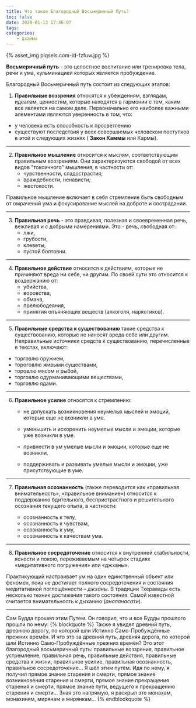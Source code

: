 ```yaml
---
title: Что такое Благородный Восьмеричный Путь?
toc: false
date: 2020-01-13 17:46:07
tags:
categories:
	- дхамма
---
```


{% asset_img piqsels.com-id-fzfuw.jpg %}


**Восьмеричный путь** - это целостное воспитание или тренировка тела, речи и ума, кульминацией которых является пробуждение. <!--more-->

Благородный Восьмеричный путь состоит из следующих этапов:

1. **Правильные воззрения** относятся к убеждениям, взглядам, идеалам, ценностям, которые находятся в гармонии с тем, каким все является на самом деле. 
Первоначально его наиболее важными элементами являются уверенность в том, что:
 - у человека есть способность к просветлению
 - существуют последствия у всех совершаемых человеком поступков в этой и следующих жизнях ( **Закон Каммы** или Кармы).

***

2. **Правильное мышление** относится к мыслям, соответствующим правильным воззрениям. Они характеризуются свободой от всех видов "токсичного" мышления, в частности от:
	- чувственности, сладострастия; 
	- враждебности, ненависти;
	- жестокости.

Правильное мышление включает в себя стремление быть свободным от омрачений ума и фокусирование мыслей на доброте и сострадании.

***



3. **Правильная речь** - это правдивая, полезная и своевременная речь, вежливая и с добрыми намерениями. Это - речь, свободная от:
	- лжи, 
	- грубости, 
	- клеветы,
	- пустой болтовни.

***


4. **Правильное действие** относится к действиям, которые не причиняют вреда ни себе, ни другим. По своей сути это относится к воздержанию от:
	- убийства, 
	- воровства,
	- обмана,
	- прелюбодеяния,
	- принятия опъяняющих веществ (алкоголя, наркотиков).

***



5. **Правильные средства к существованию** такие средства к существованию, которые не наносят вреда себе или другим. 
Неправильные источники средств к существованию, перечисленные в текстах, включают:
 - торговлю оружием,
 - тороговлю живыми существами,
 - торовлю мясом и рыбой,
 - торговлю одурманивающими веществами,
 - торговлю ядами.

***


6. **Правильное усилие** относятся к стремлению:

	- не допускать возникновения неумелых мыслей и эмоций, которые еще не возникли в уме.

	- уменьшить и искоренить неумелые мысли и эмоции, которые уже возникли в уме.

	- привнести в ум умелые мысли и эмоции, которые еще не возникли.

	- поддерживать и развивать умелые мысли и эмоции, уже присутствующие в уме.

***

7. **Правильная осознанность** (также переводится как «правильная внимательность», «правильное внимание») относится к поддержанию бдительного, беспристрастного и решительного осознания текущего опыта, в частности:

	- осознанность к телу,
	- осознанность к чувствам,
	- осознанность к уму,
	- осознанность к качествам ума.

***

8. **Правильное сосредоточение** относится к внутренней стабильности, ясности и покою, переживаемым на четырех стадиях «медитативного погружения» или «джханы».

Практикующий настраивает ум на один единственный объект или феномен, пока не достигает полного сосредоточения и состояния медитативной поглощённости – *джханы*. В традиции Тхеравады есть несколько техник достижения такого состояния. Самой известной считается внимательность к дыханию (*анапанасати*).

***

Сам Будда прошел этим Путем. Он говорил, что и все Будды прошлого прошли по нему:
{% blockquote %}
Также я увидел древний путь, древнюю дорогу, по которой шли Истинно Само-Пробуждённые прежних времён. И что это за древний путь, древняя дорога, по которой шли Истинно Само-Пробуждённые прежних времён? Это этот благородный восьмеричный путь: правильные воззрения, правильное устремление, правильная речь, правильные действия, правильные средства к жизни, правильное усилие, правильная осознанность, правильное сосредоточение… Я шёл этим путём. Идя по нему, я получил прямое знание старения и смерти, прямое знание возникновения старения и смерти, прямое знание прекращения старения и смерти, прямое знание пути, ведущего к прекращению старения и смерти… Зная это напрямую, я раскрыл это монахам, монахиням, мирянам и мирянкам…
{% endblockquote %}